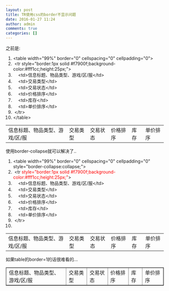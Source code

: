```yaml
---
layout: post
title: TR使用css的border不显示问题
date: 2016-01-27 11:24
author: admin
comments: true
categories: []
---
```

<div>之前是:</div>
<div>
<div id="codeText" class="codeText">
<ol class="dp-css" start="1">
	<li>&lt;table width="99%" border="0" cellspacing="0" cellpadding="0"&gt;</li>
	<li> &lt;tr style="border:1px solid #f7900f;background-color:#fff1cc;height:25px;"&gt;</li>
	<li>    &lt;td&gt;信息标题、物品类型、游戏/区/服&lt;/td&gt;</li>
	<li>    &lt;td&gt;交易类型&lt;/td&gt;</li>
	<li>    &lt;td&gt;交易状态&lt;/td&gt;</li>
	<li>    &lt;td&gt;价格排序&lt;/td&gt;</li>
	<li>    &lt;td&gt;库存&lt;/td&gt;</li>
	<li>    &lt;td&gt;单价排序&lt;/td&gt;</li>
	<li> &lt;/tr&gt;</li>
	<li>&lt;/table&gt;</li>
</ol>
</div>
</div>
<div>
<table border="0" width="99%" cellspacing="0" cellpadding="0">
<tbody>
<tr>
<td>信息标题、物品类型、游戏/区/服</td>
<td>交易类型</td>
<td>交易状态</td>
<td>价格排序</td>
<td>库存</td>
<td>单价排序</td>
</tr>
</tbody>
</table>
</div>
<div></div>
<div>使用border-collapse就可以解决了..</div>
<div id="codeText" class="codeText">
<ol class="dp-css" start="1">
	<li>&lt;table width="99%" border="0" cellspacing="0" cellpadding="0" style="border-collapse:collapse;"&gt;</li>
	<li> &lt;tr <span class="Apple-style-span" style="color: #ff0000;">style="border:1px solid #f7900f;background-color:#fff1cc;h</span><span class="Apple-style-span"><span class="Apple-style-span" style="color: #ff0000;">eight:25px;</span></span><span class="Apple-style-span"><span class="Apple-style-span"><span class="Apple-style-span" style="color: #ff0000;">"</span>&gt;</span></span></li>
	<li>    &lt;td&gt;信息标题、物品类型、游戏/区/服&lt;/td&gt;</li>
	<li>    &lt;td&gt;交易类型&lt;/td&gt;</li>
	<li>    &lt;td&gt;交易状态&lt;/td&gt;</li>
	<li>    &lt;td&gt;价格排序&lt;/td&gt;</li>
	<li>    &lt;td&gt;库存&lt;/td&gt;</li>
	<li>    &lt;td&gt;单价排序&lt;/td&gt;</li>
	<li> &lt;/tr&gt;</li>
	<li></li>
</ol>
</div>
<div></div>
<table border="0" width="99%" cellspacing="0" cellpadding="0">
<tbody>
<tr>
<td>信息标题、物品类型、游戏/区/服</td>
<td>交易类型</td>
<td>交易状态</td>
<td>价格排序</td>
<td>库存</td>
<td>单价排序</td>
</tr>
</tbody>
</table>
<div></div>
<div>如果table的border=1的话很难看的...</div>
<table border="1" width="99%" cellspacing="0" cellpadding="0">
<tbody>
<tr>
<td>信息标题、物品类型、游戏/区/服</td>
<td>交易类型</td>
<td>交易状态</td>
<td>价格排序</td>
<td>库存</td>
<td>单价排序</td>
</tr>
</tbody>
</table>
<div></div>
&nbsp;
